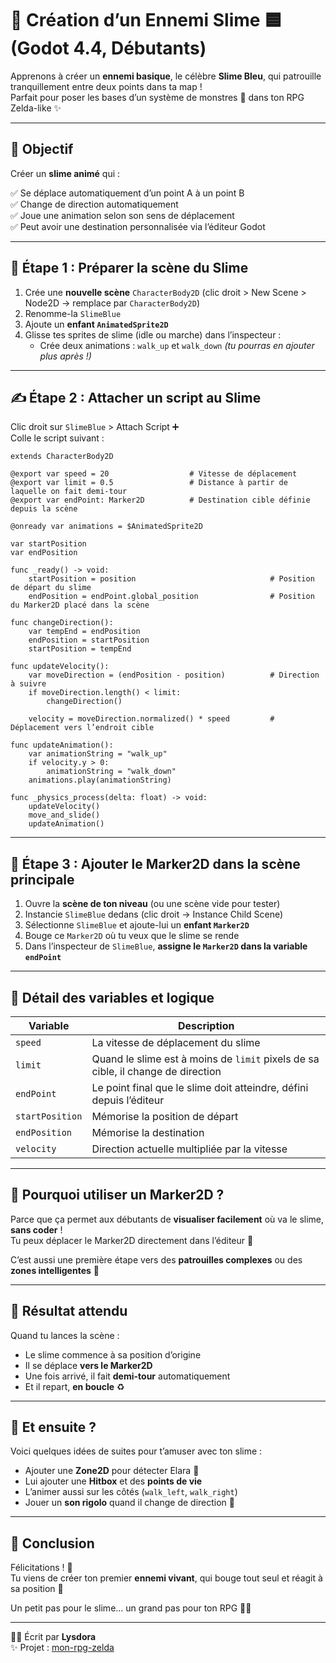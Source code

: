 # 🧪 Création d’un Ennemi Slime 🟦 (Godot 4.4, Débutants)

Apprenons à créer un **ennemi basique**, le célèbre **Slime Bleu**, qui patrouille tranquillement entre deux points dans ta map !  
Parfait pour poser les bases d’un système de monstres 🧌 dans ton RPG Zelda-like ✨

---

## 🎯 Objectif

Créer un **slime animé** qui :

✅ Se déplace automatiquement d’un point A à un point B  
✅ Change de direction automatiquement  
✅ Joue une animation selon son sens de déplacement  
✅ Peut avoir une destination personnalisée via l’éditeur Godot

---

## 🎨 Étape 1 : Préparer la scène du Slime

1. Crée une **nouvelle scène** `CharacterBody2D` (clic droit > New Scene > Node2D → remplace par `CharacterBody2D`)
2. Renomme-la `SlimeBlue`
3. Ajoute un **enfant `AnimatedSprite2D`**
4. Glisse tes sprites de slime (idle ou marche) dans l’inspecteur :
   - Crée deux animations : `walk_up` et `walk_down` *(tu pourras en ajouter plus après !)*

---

## ✍️ Étape 2 : Attacher un script au Slime

Clic droit sur `SlimeBlue` > Attach Script ➕  
Colle le script suivant :

```gdscript
extends CharacterBody2D

@export var speed = 20                  # Vitesse de déplacement
@export var limit = 0.5                 # Distance à partir de laquelle on fait demi-tour
@export var endPoint: Marker2D          # Destination cible définie depuis la scène

@onready var animations = $AnimatedSprite2D

var startPosition
var endPosition

func _ready() -> void:
	startPosition = position                              # Position de départ du slime
	endPosition = endPoint.global_position                # Position du Marker2D placé dans la scène

func changeDirection():
	var tempEnd = endPosition
	endPosition = startPosition
	startPosition = tempEnd

func updateVelocity():
	var moveDirection = (endPosition - position)          # Direction à suivre
	if moveDirection.length() < limit:
		changeDirection()
		
	velocity = moveDirection.normalized() * speed         # Déplacement vers l’endroit cible

func updateAnimation():
	var animationString = "walk_up"
	if velocity.y > 0:
		animationString = "walk_down"
	animations.play(animationString)

func _physics_process(delta: float) -> void:
	updateVelocity()
	move_and_slide()
	updateAnimation()
```

---

## 📌 Étape 3 : Ajouter le Marker2D dans la scène principale

1. Ouvre la **scène de ton niveau** (ou une scène vide pour tester)
2. Instancie `SlimeBlue` dedans (clic droit → Instance Child Scene)
3. Sélectionne `SlimeBlue` et ajoute-lui un **enfant `Marker2D`**
4. Bouge ce `Marker2D` où tu veux que le slime se rende
5. Dans l’inspecteur de `SlimeBlue`, **assigne le `Marker2D` dans la variable `endPoint`**

---

## 🧠 Détail des variables et logique

| Variable         | Description |
|------------------|-------------|
| `speed`          | La vitesse de déplacement du slime |
| `limit`          | Quand le slime est à moins de `limit` pixels de sa cible, il change de direction |
| `endPoint`       | Le point final que le slime doit atteindre, défini depuis l’éditeur |
| `startPosition`  | Mémorise la position de départ |
| `endPosition`    | Mémorise la destination |
| `velocity`       | Direction actuelle multipliée par la vitesse |

---

## 🧠 Pourquoi utiliser un Marker2D ?

Parce que ça permet aux débutants de **visualiser facilement** où va le slime, **sans coder** !  
Tu peux déplacer le Marker2D directement dans l’éditeur 🎯

C’est aussi une première étape vers des **patrouilles complexes** ou des **zones intelligentes** 👀

---

## 🧪 Résultat attendu

Quand tu lances la scène :

- Le slime commence à sa position d’origine
- Il se déplace **vers le Marker2D**
- Une fois arrivé, il fait **demi-tour** automatiquement
- Et il repart, **en boucle** ♻️

---

## 🧁 Et ensuite ?

Voici quelques idées de suites pour t’amuser avec ton slime :

- Ajouter une **Zone2D** pour détecter Elara 🤺
- Lui ajouter une **Hitbox** et des **points de vie**
- L’animer aussi sur les côtés (`walk_left`, `walk_right`)
- Jouer un **son rigolo** quand il change de direction 🎵

---

## 🌸 Conclusion

Félicitations ! 🎉  
Tu viens de créer ton premier **ennemi vivant**, qui bouge tout seul et réagit à sa position 👏

Un petit pas pour le slime… un grand pas pour ton RPG 🧝‍♀️

---

👩‍💻 Écrit par **Lysdora**  
✨ Projet : [mon-rpg-zelda](https://lysdora.github.io/mon-rpg-zelda/)
